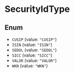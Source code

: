 # SecurityIdType

## Enum

* `CUSIP` (value: `"CUSIP"`)
* `ISIN` (value: `"ISIN"`)
* `SEDOL` (value: `"SEDOL"`)
* `SICC` (value: `"SICC"`)
* `VALOR` (value: `"VALOR"`)
* `WKN` (value: `"WKN"`)
